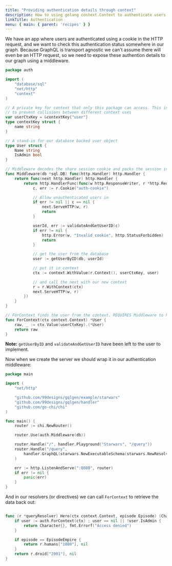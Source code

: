 ```yaml
---
title: "Providing authentication details through context"
description: How to using golang context.Context to authenticate users and pass user data to resolvers.
linkTitle: Authentication
menu: { main: { parent: 'recipes' } }
---
```


We have an app where users are authenticated using a cookie in the HTTP request, and we want to check this authentication status somewhere in our graph. Because GraphQL is transport agnostic we can't assume there will even be an HTTP request, so we need to expose these authention details to our graph using a middleware.


```go
package auth

import (
	"database/sql"
	"net/http"
	"context"
)

// A private key for context that only this package can access. This is important
// to prevent collisions between different context uses
var userCtxKey = &contextKey{"user"}
type contextKey struct {
	name string
}

// A stand-in for our database backed user object
type User struct {
	Name string
	IsAdmin bool
}

// Middleware decodes the share session cookie and packs the session into context
func Middleware(db *sql.DB) func(http.Handler) http.Handler {
	return func(next http.Handler) http.Handler {
		return http.HandlerFunc(func(w http.ResponseWriter, r *http.Request) {
			c, err := r.Cookie("auth-cookie")

			// Allow unauthenticated users in
			if err != nil || c == nil {
				next.ServeHTTP(w, r)
				return
			}

			userId, err := validateAndGetUserID(c)
			if err != nil {
				http.Error(w, "Invalid cookie", http.StatusForbidden)
				return
			}

			// get the user from the database
			user := getUserByID(db, userId)

			// put it in context
			ctx := context.WithValue(r.Context(), userCtxKey, user)

			// and call the next with our new context
			r = r.WithContext(ctx)
			next.ServeHTTP(w, r)
		})
	}
}

// ForContext finds the user from the context. REQUIRES Middleware to have run.
func ForContext(ctx context.Context) *User {
	raw, _ := ctx.Value(userCtxKey).(*User)
	return raw
}
```

**Note:** `getUserByID` and `validateAndGetUserID` have been left to the user to implement.

Now when we create the server we should wrap it in our authentication middleware:
```go
package main

import (
	"net/http"

	"github.com/99designs/gqlgen/example/starwars"
	"github.com/99designs/gqlgen/handler"
	"github.com/go-chi/chi"
)

func main() {
	router := chi.NewRouter()

	router.Use(auth.Middleware(db))

	router.Handle("/", handler.Playground("Starwars", "/query"))
	router.Handle("/query",
		handler.GraphQL(starwars.NewExecutableSchema(starwars.NewResolver())),
	)

	err := http.ListenAndServe(":8080", router)
	if err != nil {
		panic(err)
	}
}
```

And in our resolvers (or directives) we can call `ForContext` to retrieve the data back out:
```go

func (r *queryResolver) Hero(ctx context.Context, episode Episode) (Character, error) {
	if user := auth.ForContext(ctx) ; user == nil || !user.IsAdmin {
		return Character{}, fmt.Errorf("Access denied")
	}

	if episode == EpisodeEmpire {
		return r.humans["1000"], nil
	}
	return r.droid["2001"], nil
}
```
